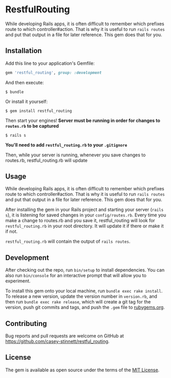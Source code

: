 # RestfulRouting

While developing Rails apps, it is often difficult to remember which prefixes route to which controller#action. That is why it is useful to run `rails routes` and put that output in a file for later reference. This gem does that for you.

## Installation

Add this line to your application's Gemfile:

```ruby
gem 'restful_routing', group: :development
```

And then execute:

    $ bundle

Or install it yourself:

    $ gem install restful_routing
Then start your engines! **Server must be running in order for changes to `routes.rb` to be captured**

    $ rails s

**You'll need to add `restful_routing.rb` to your `.gitignore`**

Then, while your server is running, whenever you save changes to routes.rb, restful_routing.rb will update

## Usage

While developing Rails apps, it is often difficult to remember which prefixes route to which controller#action. That is why it is useful to run `rails routes` and put that output in a file for later reference. This gem does that for you.

After installing the gem in your Rails project and starting your server (`rails s`), it is listening for saved changes in your `config/routes.rb`. Every time you make a change to routes.rb and you save it, restful_routing will look for `restful_routing.rb` in your root directory. It will update it if there or make it if not.

`restful_routing.rb` will contain the output of `rails routes`.


## Development

After checking out the repo, run `bin/setup` to install dependencies. You can also run `bin/console` for an interactive prompt that will allow you to experiment.

To install this gem onto your local machine, run `bundle exec rake install`. To release a new version, update the version number in `version.rb`, and then run `bundle exec rake release`, which will create a git tag for the version, push git commits and tags, and push the `.gem` file to [rubygems.org](https://rubygems.org).

## Contributing

Bug reports and pull requests are welcome on GitHub at https://github.com/casey-stinnett/restful_routing.


## License

The gem is available as open source under the terms of the [MIT License](http://opensource.org/licenses/MIT).

